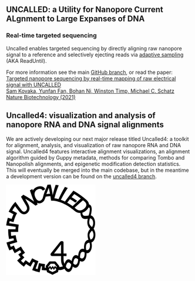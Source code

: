 ## UNCALLED: a Utility for Nanopore Current ALgnment to Large Expanses of DNA

### Real-time targeted sequencing

Uncalled enables targeted sequencing by directly aligning raw nanopore signal to a reference and selectively ejecting reads via [adaptive sampling](https://nanoporetech.com/resource-centre/adaptive-sampling-oxford-nanopore) (AKA ReadUntil).

For more information see the main [GitHub branch](https://github.com/skovaka/UNCALLED), or read the paper:  
[
Targeted nanopore sequencing by real-time mapping of raw electrical signal with UNCALLED \
Sam Kovaka, Yunfan Fan, Bohan Ni, Winston Timp, Michael C. Schatz \
Nature Biotechnology (2021)
](https://www.nature.com/articles/s41587-020-0731-9)


## Uncalled4: visualization and analysis of nanopore RNA and DNA signal alignments

We are actively developing our next major release titled Uncalled4: a toolkit for alignment, analysis, and visualization of raw nanopore RNA and DNA signal. Uncalled4 features interactive alignment visualizations, an alignment algorithm guided by Guppy metadata, methods for comparing Tombo and Nanopolish alignments, and epigenetic modification detection statistics. This will eventually be merged into the main codebase, but in the meantime a development version can be found on the [uncalled4 branch](https://github.com/skovaka/UNCALLED/tree/uncalled4).

[![Uncalled4 logo](assets/img/logo4.png "Uncalled4 logo")](https://github.com/skovaka/UNCALLED/tree/uncalled4)
